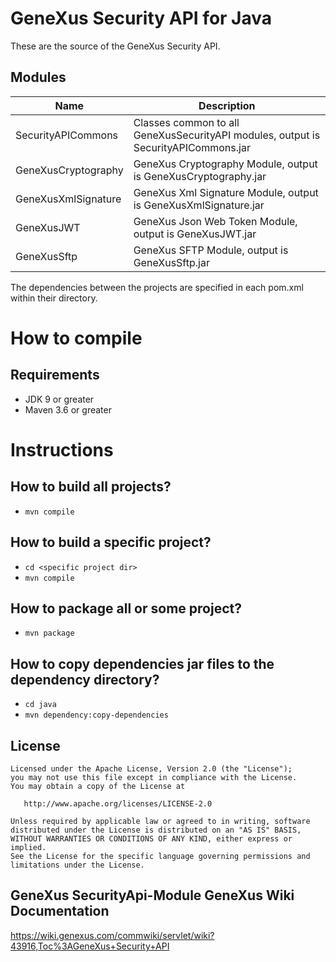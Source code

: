 
# GeneXus Security API for Java

These are the source of the GeneXus Security API.

## Modules

| Name  | Description
|---|---
| SecurityAPICommons | Classes common to all GeneXusSecurityAPI modules, output is SecurityAPICommons.jar
| GeneXusCryptography | GeneXus Cryptography Module, output is GeneXusCryptography.jar
| GeneXusXmlSignature | GeneXus Xml Signature Module, output is GeneXusXmlSignature.jar
| GeneXusJWT | GeneXus Json Web Token Module, output is GeneXusJWT.jar
| GeneXusSftp | GeneXus SFTP Module, output is GeneXusSftp.jar

The dependencies between the projects are specified in each pom.xml within their directory.

# How to compile

## Requirements
- JDK 9 or greater
- Maven 3.6 or greater

# Instructions

## How to build all projects?
- ```mvn compile```

## How to build a specific project?
- ```cd <specific project dir>```
- ```mvn compile```

## How to package all or some project?
- ```mvn package```

## How to copy dependencies jar files to the dependency directory?
- ```cd java```
- ```mvn dependency:copy-dependencies```

  
## License

    Licensed under the Apache License, Version 2.0 (the "License");
    you may not use this file except in compliance with the License.
    You may obtain a copy of the License at

       http://www.apache.org/licenses/LICENSE-2.0

    Unless required by applicable law or agreed to in writing, software
    distributed under the License is distributed on an "AS IS" BASIS,
    WITHOUT WARRANTIES OR CONDITIONS OF ANY KIND, either express or implied.
    See the License for the specific language governing permissions and
    limitations under the License.

## GeneXus SecurityApi-Module GeneXus Wiki Documentation

https://wiki.genexus.com/commwiki/servlet/wiki?43916,Toc%3AGeneXus+Security+API

